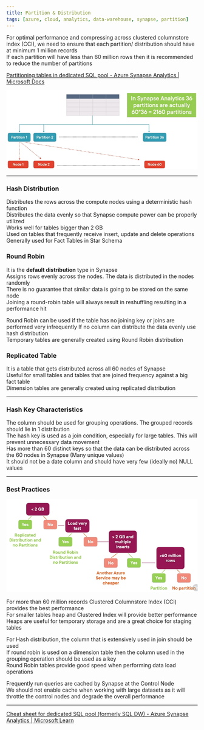 ```yaml
---
title: Partition & Distribution
tags: [azure, cloud, analytics, data-warehouse, synapse, partition]
---
```


For optimal performance and compressing across clustered columnstore index (CCI), we need to ensure that each partition/ distribution should have at minimum 1 million records  
If each partition will have less than 60 million rows then it is recommended to reduce the number of partitions

[Partitioning tables in dedicated SQL pool - Azure Synapse Analytics | Microsoft Docs](https://docs.microsoft.com/en-us/azure/synapse-analytics/sql-data-warehouse/sql-data-warehouse-tables-partition)

![Partitions in Synapse|600](../../images/partitioning-in-azure-synapse.png)

---

### Hash Distribution

Distributes the rows across the compute nodes using a deterministic hash function  
Distributes the data evenly so that Synapse compute power can be properly utilized  
Works well for tables bigger than 2 GB  
Used on tables that frequently receive insert, update and delete operations  
Generally used for Fact Tables in Star Schema

### Round Robin

It is the **default distribution** type in Synapse  
Assigns rows evenly across the nodes. The data is distributed in the nodes randomly  
There is no guarantee that similar data is going to be stored on the same node  
Joining a round-robin table will always result in reshuffling resulting in a performance hit

Round Robin can be used if the table has no joining key or joins are performed very infrequently 
If no column can distribute the data evenly use hash distribution  
Temporary tables are generally created using Round Robin distribution

### Replicated Table

It is a table that gets distributed across all 60 nodes of Synapse  
Useful for small tables and tables that are joined frequency against a big fact table  
Dimension tables are generally created using replicated distribution

---

### Hash Key Characteristics

The column should be used for grouping operations. The grouped records should lie in 1 distribution  
The hash key is used as a join condition, especially for large tables. This will prevent unnecessary data movement  
Has more than 60 distinct keys so that the data can be distributed across the 60 nodes in Synapse (Many unique values)  
It should not be a date column and should have very few (ideally no) NULL values

---

### Best Practices

![Synapse Distribution Decision Factors|640](../../images/decide-distribution-in-azure-synapse.png)

For more than 60 million records Clustered Columnstore Index (CCI) provides the best performance  
For smaller tables heap and Clustered Index will provide better performance  
Heaps are useful for temporary storage and are a great choice for staging tables

For Hash distribution, the column that is extensively used in join should be used  
If round robin is used on a dimension table then the column used in the grouping operation should be used as a key  
Round Robin tables provide good speed when performing data load operations

Frequently run queries are cached by Synapse at the Control Node  
We should not enable cache when working with large datasets as it will throttle the control nodes and degrade the overall performance

---

[Cheat sheet for dedicated SQL pool (formerly SQL DW) - Azure Synapse Analytics | Microsoft Learn](https://learn.microsoft.com/en-us/azure/synapse-analytics/sql-data-warehouse/cheat-sheet)